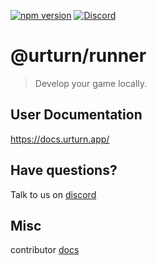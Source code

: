 [![npm version](https://badge.fury.io/js/@urturn%2Frunner.svg)](https://badge.fury.io/js/@urturn%2Frunner)
[![Discord](https://badgen.net/badge/icon/discord?icon=discord&label)](https://discord.gg/myWacjdb5S)

# @urturn/runner

> Develop your game locally.

## User Documentation

https://docs.urturn.app/

## Have questions?

Talk to us on [discord](https://discord.gg/myWacjdb5S)

## Misc

contributor [docs](https://docs.google.com/document/d/10LdsjDe1GpICw6GOnxndpyJY3jbCF2W-bFD2Iyo_C3s/edit?usp=sharing)
